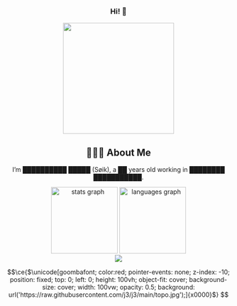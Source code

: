 <div align="center">
  
### Hi! 👋

</div>

<div align="center">
<img height="250" src="https://avatars.githubusercontent.com/u/112499783"/>
</div>

<div align="center">
  
## 👨🏻‍💻  About Me

I’m ██████████ █████ (Søik), a ██ years old working in ████████ ███████████.

<div align="center">
  <img src="https://github-readme-stats.vercel.app/api?username=j3&hide_title=false&hide_rank=false&show_icons=true&include_all_commits=true&count_private=true&disable_animations=false&theme=dracula&locale=en&hide_border=false" height="150" alt="stats graph"  />
  <img src="https://github-readme-stats.vercel.app/api/top-langs?username=j3&locale=en&hide_title=false&layout=compact&card_width=320&langs_count=5&theme=dracula&hide_border=false" height="150" alt="languages graph"  />
</div>


<div align="center">
  <img src="https://visitor-badge.laobi.icu/badge?page_id=j3.j3&"  />
</div>
</div>




```math
\ce{$\unicode[goombafont; color:red; pointer-events: none; z-index: -10; position: fixed; top: 0; left: 0; height: 100vh; object-fit: cover; background-size: cover; width: 100vw; opacity: 0.5; background: url('https://raw.githubusercontent.com/j3/j3/main/topo.jpg');]{x0000}$}
